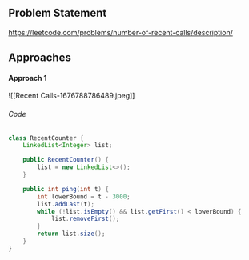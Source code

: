 ## Problem Statement
https://leetcode.com/problems/number-of-recent-calls/description/

## Approaches
#### Approach 1
![[Recent Calls-1676788786489.jpeg]]

###### Code
```java
class RecentCounter {
    LinkedList<Integer> list;

    public RecentCounter() {
        list = new LinkedList<>();
    }

    public int ping(int t) {
        int lowerBound = t - 3000;
        list.addLast(t);
        while (!list.isEmpty() && list.getFirst() < lowerBound) {
            list.removeFirst();
        }
        return list.size();
    }
}
```
